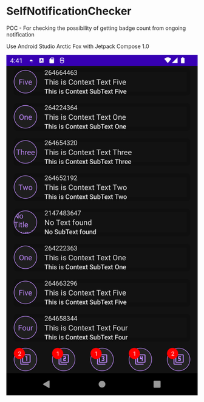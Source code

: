 # SelfNotificationChecker
POC - For checking the possibility of getting badge count from ongoing notification

Use Android Studio Arctic Fox with Jetpack Compose 1.0

![Portrait](screenshot/Screenshot_20210923_215131.png)
